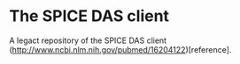 The SPICE DAS client
========

A legact repository of the SPICE DAS client (http://www.ncbi.nlm.nih.gov/pubmed/16204122)[reference].


